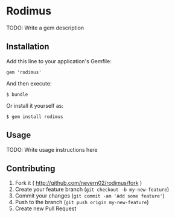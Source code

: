 # Rodimus

TODO: Write a gem description

## Installation

Add this line to your application's Gemfile:

    gem 'rodimus'

And then execute:

    $ bundle

Or install it yourself as:

    $ gem install rodimus

## Usage

TODO: Write usage instructions here

## Contributing

1. Fork it ( http://github.com/nevern02/rodimus/fork )
2. Create your feature branch (`git checkout -b my-new-feature`)
3. Commit your changes (`git commit -am 'Add some feature'`)
4. Push to the branch (`git push origin my-new-feature`)
5. Create new Pull Request

